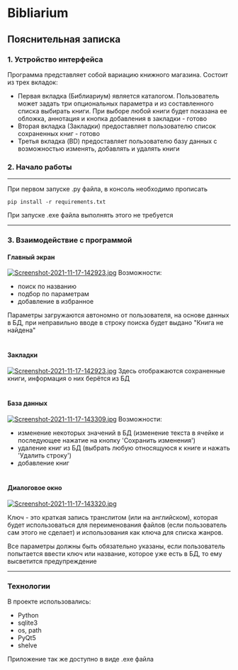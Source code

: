 # Bibliarium
## Пояснительная записка
### 1. Устройство интерфейса
Программа представляет собой вариацию книжного магазина. Состоит из трех вкладок: 
- Первая вкладка (Библиариум) является каталогом. Пользователь может задать три опциональных параметра и из составленного списка выбирать книги. При выборе любой книги будет показана ее обложка, аннотация и кнопка добавления в закладки  - готово
-	Вторая вкладка (Закладки) предоставляет пользователю список сохраненных книг  - готово
-	Третья вкладка (BD) предоставляет пользователю базу данных с возможностью изменять, добавлять и удалять книги

### 2. Начало работы
-----------------
При первом запуске .py файла, в консоль необходимо прописать
```
pip install -r requirements.txt
```
При запуске .exe файла выполнять этого не требуется

-----------------
### 3. Взаимодействие с программой
#### Главный экран
[![Screenshot-2021-11-17-142923.jpg](https://i.postimg.cc/Zn45qqN5/Screenshot-2021-11-17-142923.jpg)](https://postimg.cc/CBrgPSJ3)
Возможности:
- поиск по названию
- подбор по параметрам
- добавление в избранное

Параметры загружаются автономно от пользователя, на основе данных в БД, при неправильно вводе в строку поиска будет выдано "Книга не найдена"
#
#### Закладки
[![Screenshot-2021-11-17-142923.jpg](https://i.postimg.cc/Vkdnw71H/Screenshot-2021-11-17-142923.jpg)](https://postimg.cc/VJPdBWJj)
Здесь отображаются сохраненные книги, информация о них берётся из БД
#
#### База данных
[![Screenshot-2021-11-17-143309.jpg](https://i.postimg.cc/KjjvTH06/Screenshot-2021-11-17-143309.jpg)](https://postimg.cc/sGFrdwdm)
Возможности:
- изменение некоторых значений в БД (изменение текста в ячейке и последующее нажатие на кнопку 'Сохранить изменения')
- удаление книг из БД (выбрать любую относящуюся к книге и нажать 'Удалить строку')
- добавление книг
#
#### Диалоговое окно
[![Screenshot-2021-11-17-143320.jpg](https://i.postimg.cc/cLFWRmnZ/Screenshot-2021-11-17-143320.jpg)](https://postimg.cc/SnYHqcdt)

Ключ - это краткая запись транслитом (или на английском), которая будет использоваться для переименования файлов (если пользователь сам этого не сделает) и использования как ключа для списка жанров.

Все параметры должны быть обязательно указаны, если пользователь попытается ввести ключ или название, которое уже есть в БД, то ему высветится предупреждение

-----------------------
### Технологии
В проекте использовались:
- Python
- sqlite3
- os, path
- PyQt5
- shelve

Приложение так же доступно в виде .exe файла